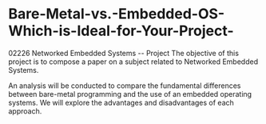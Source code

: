 # Bare-Metal-vs.-Embedded-OS-Which-is-Ideal-for-Your-Project-

02226 Networked Embedded Systems -- Project
The objective of this project is to compose a paper on a subject related to Networked Embedded Systems.

An analysis will be conducted to compare the fundamental differences between bare-metal programming and the use of an embedded operating systems. We will explore the advantages and disadvantages of each approach.
